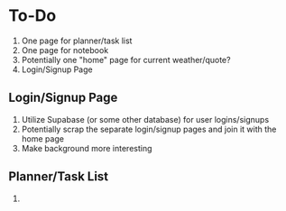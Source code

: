 # To-Do

1. One page for planner/task list
2. One page for notebook
3. Potentially one "home" page for current weather/quote?
4. Login/Signup Page

## Login/Signup Page

1. Utilize Supabase (or some other database) for user logins/signups
2. Potentially scrap the separate login/signup pages and join it with the home page
3. Make background more interesting

## Planner/Task List

1.

